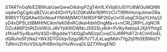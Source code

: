 $START$nGqN/EZlBWubUaeQwwD4dnpPZgT4m1LXVbj6/iJ0iYU8Wl3uMQNNuqdwOgCgdcqBZVJcah4XDnYfyS/ZQKsMsrRj9flVzCUTl89hHsnqutmwO6aB9R5YTQQKAwIlSnNsq4YNhMjNMOTAt9D/FNP2tGyUxOEobgC5QqYLhfa/j3yD4xDP5LztlBMHtNCikm1eK08nRCdkei4dxhDngMa+s+nCRLj3RPrLJqNCNOZc486P2tiRtZoVIRULJAVYpK6IDWNcJS92SLy6iA+Px9iyXebIq4JXjhYfhtg5zfKsePSy4bazhV4SD+BIgddwY14IQgDxNDzpCxwjCoJ6RPh8T2r4CnHDoELdQRuhe5FzNa2+Wk3DTGGtqv5zgy967U7TJLkLaqtMdn7Yg2tj0fb5EBWd2YTdNnUZHtvVStUpfhItBmXp/HuWvuqDLQZ7XNxg$END$